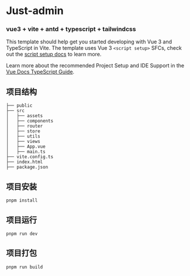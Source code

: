 # Just-admin
### vue3 + vite + antd + typescript + tailwindcss
This template should help get you started developing with Vue 3 and TypeScript in Vite. The template uses Vue 3 `<script setup>` SFCs, check out the [script setup docs](https://v3.vuejs.org/api/sfc-script-setup.html#sfc-script-setup) to learn more.

Learn more about the recommended Project Setup and IDE Support in the [Vue Docs TypeScript Guide](https://vuejs.org/guide/typescript/overview.html#project-setup).

## 项目结构

```
├── public
├── src
│   ├── assets
│   ├── components
│   ├── router
│   ├── store
│   ├── utils
│   ├── views
│   ├── App.vue
│   ├── main.ts
├── vite.config.ts
├── index.html
├── package.json
``` 

## 项目安装

```
pnpm install
```

## 项目运行

```
pnpm run dev
```

## 项目打包

```
pnpm run build
```   